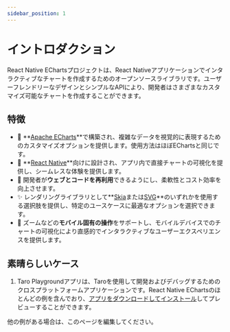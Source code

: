 ```yaml
---
sidebar_position: 1
---
```


# イントロダクション

React Native EChartsプロジェクトは、React Nativeアプリケーションでインタラクティブなチャートを作成するためのオープンソースライブラリです。ユーザーフレンドリーなデザインとシンプルなAPIにより、開発者はさまざまなカスタマイズ可能なチャートを作成することができます。

## 特徴
- 🎨 **[Apache ECharts](https://github.com/apache/echarts)**で構築され、複雑なデータを視覚的に表現するためのカスタマイズオプションを提供します。使用方法はほぼEChartsと同じです。
- 📱 **[React Native](https://reactnative.dev/)**向けに設計され、アプリ内で直接チャートの可視化を提供し、シームレスな体験を提供します。
- 🚀 開発者が**ウェブとコードを再利用**できるようにし、柔軟性とコスト効率を向上させます。
- ✨ レンダリングライブラリとして**[Skia](https://github.com/shopify/react-native-skia)または[SVG](https://github.com/software-mansion/react-native-svg)**のいずれかを使用する選択肢を提供し、特定のユースケースに最適なオプションを選択できます。
- 🤳 ズームなどの**モバイル固有の操作**をサポートし、モバイルデバイスでのチャートの可視化により直感的でインタラクティブなユーザーエクスペリエンスを提供します。

## 素晴らしいケース

1. Taro Playgroundアプリは、Taroを使用して開発およびデバッグするためのクロスプラットフォームアプリケーションです。React Native EChartsのほとんどの例を含んでおり、[アプリをダウンロードしてインストール](https://github.com/wuba/taro-playground/releases)してプレビューすることができます。

他の例がある場合は、このページを編集してください。